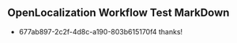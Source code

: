 ## OpenLocalization Workflow Test MarkDown
* 677ab897-2c2f-4d8c-a190-803b615170f4 thanks!

<!--HONumber=Jul16_HO4-->


